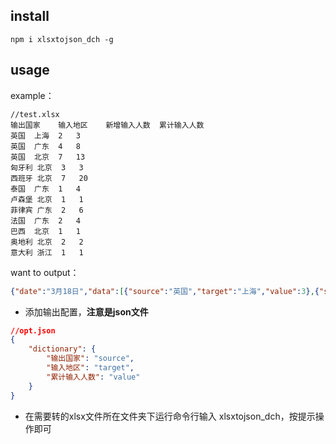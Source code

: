 ## install
```
npm i xlsxtojson_dch -g
```
## usage
example：
```
//test.xlsx
输出国家	输入地区	新增输入人数	累计输入人数
英国	上海	2	3
英国	广东	4	8
英国	北京	7	13
匈牙利	北京	3	3
西班牙	北京	7	20
泰国	广东	1	4
卢森堡	北京	1	1
菲律宾	广东	2	6
法国	广东	2	4
巴西	北京	1	1
奥地利	北京	2	2
意大利	浙江	1	1
```
want to output：
```JSON
{"date":"3月18日","data":[{"source":"英国","target":"上海","value":3},{"source":"英国","target":"广东","value":8},{"source":"英国","target":"北京","value":13},{"source":"匈牙利","target":"北京","value":3},{"source":"西班牙","target":"北京","value":20},{"source":"泰国","target":"广东","value":4},{"source":"卢森堡","target":"北京","value":1},{"source":"菲律宾","target":"广东","value":6},{"source":"法国","target":"广东","value":4},{"source":"巴西","target":"北京","value":1},{"source":"奥地利","target":"北京","value":2},{"source":"意大利","target":"浙江","value":1}]}
```
- 添加输出配置，**注意是json文件**
```JSON
//opt.json
{
    "dictionary": {
        "输出国家": "source",
        "输入地区": "target",
        "累计输入人数": "value"
    }
}
```
- 在需要转的xlsx文件所在文件夹下运行命令行输入 xlsxtojson_dch，按提示操作即可